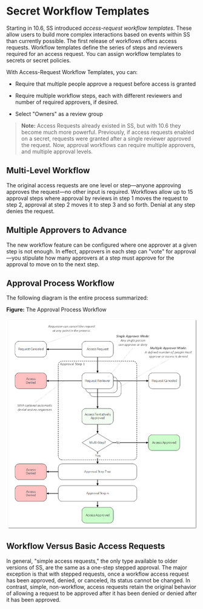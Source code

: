 [title]: # (Secret Workflow Templates)
[tags]: # (Workflow)
[priority]: # (2500)

# Secret Workflow Templates

Starting in 10.6, SS introduced _access-request_ _workflow templates_. These allow users to build more complex interactions based on events within SS than currently possible. The first release of workflows offers access requests. Workflow templates define the series of steps and reviewers required for an access request. You can assign workflow templates to secrets or secret policies.

With Access-Request Workflow Templates, you can:

- Require that multiple people approve a request before access is granted

- Require multiple workflow steps, each with different reviewers and number of required approvers, if desired.

- Select "Owners" as a review group

> **Note:** Access Requests already existed in SS, but with 10.6 they become much more powerful. Previously, if access requests enabled on a secret, requests were granted after a single reviewer approved the request. Now, approval workflows can require multiple approvers, and multiple approval levels.

## Multi-Level Workflow

The original access requests are one level or step—anyone approving approves the request—no other input is required. Workflows allow up to 15 approval steps where approval by reviews in step 1 moves the request to step 2, approval at step 2 moves it to step 3 and so forth. Denial at any step denies the request.

## Multiple Approvers to Advance

The new workflow feature can be configured where one approver at a given step is not enough. In effect, approvers in each step can "vote" for approval—you stipulate how many approvers at a step must approve for the approval to move on to the next step.

## Approval Process Workflow

The following diagram is the entire process summarized:

**Figure:** The Approval Process Workflow

![1556292117245](images/1556292117245.png)

## Workflow Versus Basic Access Requests

In general, "simple access requests," the only type available to older versions of SS, are the same as a one-step stepped approval. The major exception is that with stepped requests, once a workflow access request has been approved, denied, or canceled, its status cannot be changed. In contrast, simple, non-workflow, access requests retain the original behavior of allowing a request to be approved after it has been denied or denied after it has been approved.
